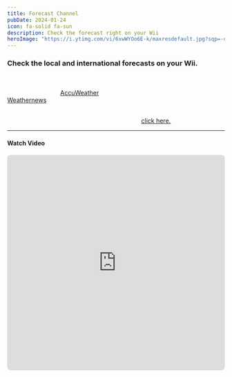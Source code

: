 ```yaml
---
title: Forecast Channel
pubDate: 2024-01-24
icon: fa-solid fa-sun
description: Check the forecast right on your Wii
heroImage: "https://i.ytimg.com/vi/6xwWYOo6E-k/maxresdefault.jpg?sqp=-oaymwEmCIAKENAF8quKqQMa8AEB-AH-CYAC0AWKAgwIABABGBggOyh_MA8=&rs=AOn4CLDw_DBtcwMHBCR0s1f-3bPyNOySPA"
---
```


### Check the local and international forecasts on your Wii.

<p style="color:white;">The Forecast Channel works with WiiLink, and you can view the forecasts for several hundreds
      of cities. You can also view your local forecast on the Wii Menu. We use <a
        href="https://accuweather.com/">AccuWeather</a> as the weather source, unlike <a
        href="https://global.weathernews.com">Weathernews</a> that Nintendo used.</p>

<p style="color:white;">Some games have compatibility with the Forecast Channel. To see
          the status of which ones are working with WiiLink, <a href="/services/forecast-stats">click here.</a></p>
<hr>
<h4><i class="fab fa-youtube" aria-hidden="true"></i> Watch Video</h4>

<iframe src="https://www.youtube.com/embed/z1xj3zVM-Ds" frameborder="0" width="100%" height="500" allow="autoplay; encrypted-media" style="border-radius:8px;"
              allowfullscreen></iframe>
